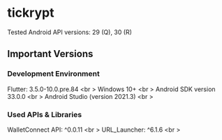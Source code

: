 # tickrypt

Tested Android API versions: 29 (Q), 30 (R)

## Important Versions

### Development Environment
Flutter: 3.5.0-10.0.pre.84 <br \>
Windows 10+ <br \>
Android SDK version 33.0.0 <br \>
Android Studio (version 2021.3) <br \>

### Used APIs & Libraries
WalletConnect API: ^0.0.11 <br \>
URL_Launcher: ^6.1.6 <br \>


